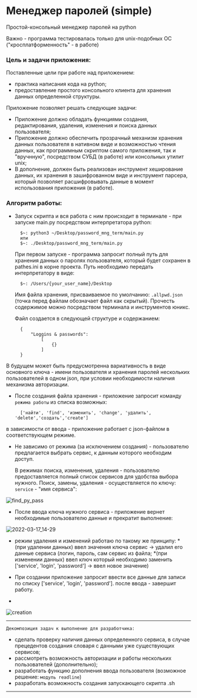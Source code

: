 # Менеджер паролей (simple)
Простой-консольный менеджер паролей на python

Важно - программа тестировалась только для unix-подобных ОС ("кросплатформенность" - в работе)

### Цель и задачи приложения:
Поставленные цели при работе над приложением:  
- практика написания кода на python;
- предоставление простого консольного клиента для хранения данных определенной структуры.

Приложение позволяет решать следующие задачи: 
- Приложение должно обладать функциями создания, редактирования, удаления, изменения и поиска данных пользователя;
- Приложение должно обеспечить прозрачный механизм хранения данных пользователя в нативном виде и возможностью чтения данных, как программным скриптом самого приложения, так и "вручнную", посредством СУБД (в работе) или консольных утилит unix;
-  В дополнение, должен быть реализован инструмент хеширование данных, их хранения в зашифрованном виде и инструмент парсера, который позволяет расшифровывать данные в момент использования приложения (в работе).

### Алгоритм работы:
* Запуск скрипта и вся работа с ним происходит в терминале - при запуске main.py посредством интерпретатора python:

        $~: python3 ~/Desktop/password_mng_term/main.py
        или
        $~: ./Desktop/password_mng_term/main.py 

    При первом запуске - программа запросит полный путь для хранения данных о паролях пользователя, который будет сохранен в pathes.ini в корне проекта. Путь необходимо передать интерпретатору в виде:

        $~: /Users/{your_user_name}/Desktop
    
    Имя файла хранения, присваиваемое по умолчанию: `.allpwd.json` (точка перед файлам обозначает файл как скрытый).
    Прочесть содержимое можно посредством терминала и инструментов юникс.

    Файл создается в следующей структуре и содержанием: 
    
        {
            "Loggins & passwords": 
                [
                    {}
                ]
        }

В будущем может быть предусмотренна вариативность в виде основного ключа - имени пользователя и хранения паролей нескольких пользователей в одном json, при условии необходимости наличия механизма авторизации.

* После создания файла хранения - приложение запросит команду `режима работы` из списка возможных:

        ['найти', 'find', 'изменить', 'change', 'удалить', 'delete','создать','create'] 

в зависимости от ввода - приложение работает с json-файлом в соответствующем режиме. 
* Не зависимо от режима (за исключением создания) - пользователю предлагается выбрать сервис, к данным которого необходим доступ. 

    В режимах поиска, изменения, удаления - пользователю предоставляется полный список сервисов для удобства выбора нужного. Поиск, замены, удаления - осуществляется по ключу: `service` - "имя сервиса":
    
![find_py_pass](https://user-images.githubusercontent.com/68808458/158799835-deb93f88-4c22-4a73-882e-094c25968bba.png)

* После ввода ключа нужного сервиса - приложение вернет необходимые пользователю данные и прекратит выполнение:

![2022-03-17_14-29](https://user-images.githubusercontent.com/68808458/158799944-a102548b-ea0c-41e0-b306-c723273cd0c3.png)

* режим удаления и изменений работаю по такому же принципу: 
*(при удалении данных) ввел значения ключа сервис -> удалил его данные сервиса (логин, пароль, сам сервис из файла;
*(при изменении данных) ввел ключ который необходимо заменить ['service', 'login', 'password'] -> ввел новое значение)

* При создании приложение запросит ввести все данные для записи по списку ['service', 'login', 'password']. после ввода - завершит работу.
* 
![creation](https://user-images.githubusercontent.com/68808458/158802924-7b77f85e-eb55-4f6c-9f83-a43929b8bc97.png)



 
---
`Декомпозиция задач к выполнение для разработчика:`
- сделать проверку наличия данных определенного сервиса, в случае прецедентов создания словаря с данными уже существующих сервисов;
- рассмотреть возможность авторизации и работы нескольких пользователей (дополнительно);
- разработать функцию дополнения ввода пользователя (возможное решение: `модуль readline`)
- разработать возможность создания запускающего скрипта .sh
---
